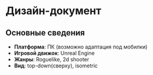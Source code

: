 # Дизайн-документ

## Основные сведения
* **Платформа**: ПК (возможно адаптация под мобилки)
* **Игровой движок**: Unreal Engine
* **Жанры**: Roguelike, 2d shooter
* **Вид**: top-down(сверху), isometric

